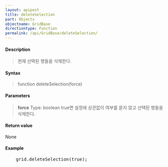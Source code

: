 ```yaml
---
layout: apipost
title: deleteSelection
part: Objects
objectname: GridBase
directiontype: Function
permalink: /api/GridBase/deleteSelection/
---
```



#### Description

> 현재 선택된 행들을 삭제한다.

#### Syntax

> function deleteSelection(force)

#### Parameters

> **force**
> Type: boolean
> true면 설정에 상관없이 여부를 묻지 않고 선택된 행들을 삭제한다.

#### Return value

None

#### Example

<pre class="prettyprint">
    grid.deleteSelection(true);
</pre>

